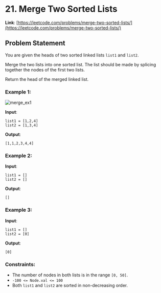 # 21. Merge Two Sorted Lists

**Link**: [https://leetcode.com/problems/merge-two-sorted-lists/](https://leetcode.com/problems/merge-two-sorted-lists/)

## Problem Statement

You are given the heads of two sorted linked lists `list1` and `list2`.

Merge the two lists into one sorted list. The list should be made by splicing together the nodes of the first two lists.

Return the head of the merged linked list.

### Example 1:
![merge_ex1](https://github.com/user-attachments/assets/267a95a9-9143-4b6b-b131-c42379fe5a63)

**Input**: 
```
list1 = [1,2,4]
list2 = [1,3,4]
```
**Output**: 
```
[1,1,2,3,4,4]
```

### Example 2:

**Input**: 
```
list1 = []
list2 = []
```
**Output**: 
```
[]
```

### Example 3:

**Input**: 
```
list1 = []
list2 = [0]
```
**Output**: 
```
[0]
```

### Constraints:

- The number of nodes in both lists is in the range `[0, 50]`.
- `-100 <= Node.val <= 100`
- Both `list1` and `list2` are sorted in non-decreasing order.

